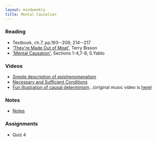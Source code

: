 ```yaml
---
layout: mindweekly
title: Mental Causation
---
```


### Reading
+ Textbook, ch.7, pp.193--209; 214--217
+ ['They're Made Out of Meat',](http://www.terrybisson.com/page6/page6.html) Terry Bisson
+ ['Mental Causation',](/mind/causation/Yablo.pdf) Sections 1-4,7-8, S.Yablo


### Videos
+ [Simple description of epiphenomenalism](https://www.youtube.com/watch?v=hHtWWDFwS1U) 
+ [Necessary and Sufficient Conditions](https://www.youtube.com/watch?v=5LqNm9d2__I)
+ [Fun illustration of causal determinism](https://vimeo.com/114396910)...(original music video is [here](https://www.youtube.com/watch?v=qybUFnY7Y8w))


### Notes
+ [Notes](notes)


### Assignments
+ Quiz 4


